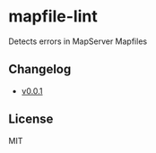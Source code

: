 # mapfile-lint

Detects errors in MapServer Mapfiles

## Changelog

* [v0.0.1](docs/changelog/v0.0.1.md)

## License

MIT
